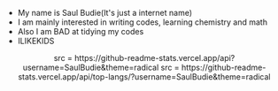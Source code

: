 - My name is Saul Budie(It's just a internet name)
- I am mainly interested in writing codes, learning chemistry and math
- Also I am BAD at tidying my codes 
- ILIKEKIDS

<p align="center">
src = https://github-readme-stats.vercel.app/api?username=SaulBudie&theme=radical
src = https://github-readme-stats.vercel.app/api/top-langs/?username=SaulBudie&theme=radical
</p>
